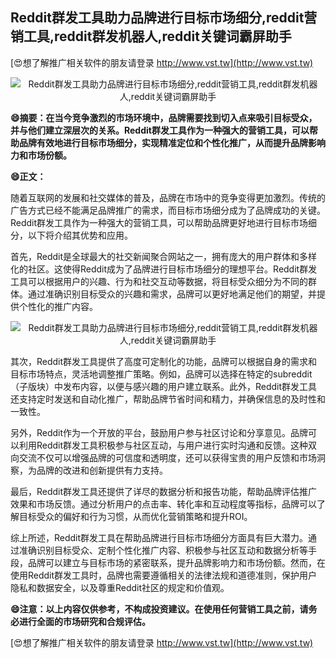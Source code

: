 ## **Reddit群发工具助力品牌进行目标市场细分,reddit营销工具,reddit群发机器人,reddit关键词霸屏助手**

[😍想了解推广相关软件的朋友请登录 http://www.vst.tw](http://www.vst.tw)

 <center><img src="https://vst.tw/MP4/tuiguang/png/6.png" alt="Reddit群发工具助力品牌进行目标市场细分,reddit营销工具,reddit群发机器人,reddit关键词霸屏助手"></center>

**😄摘要：在当今竞争激烈的市场环境中，品牌需要找到切入点来吸引目标受众，并与他们建立深层次的关系。Reddit群发工具作为一种强大的营销工具，可以帮助品牌有效地进行目标市场细分，实现精准定位和个性化推广，从而提升品牌影响力和市场份额。**

**😄正文：**

随着互联网的发展和社交媒体的普及，品牌在市场中的竞争变得更加激烈。传统的广告方式已经不能满足品牌推广的需求，而目标市场细分成为了品牌成功的关键。Reddit群发工具作为一种强大的营销工具，可以帮助品牌更好地进行目标市场细分，以下将介绍其优势和应用。

首先，Reddit是全球最大的社交新闻聚合网站之一，拥有庞大的用户群体和多样化的社区。这使得Reddit成为了品牌进行目标市场细分的理想平台。Reddit群发工具可以根据用户的兴趣、行为和社交互动等数据，将目标受众细分为不同的群体。通过准确识别目标受众的兴趣和需求，品牌可以更好地满足他们的期望，并提供个性化的推广内容。

 <center><img src="https://vst.tw/MP4/tuiguang/png/2.png" alt="Reddit群发工具助力品牌进行目标市场细分,reddit营销工具,reddit群发机器人,reddit关键词霸屏助手"></center>

其次，Reddit群发工具提供了高度可定制化的功能，品牌可以根据自身的需求和目标市场特点，灵活地调整推广策略。例如，品牌可以选择在特定的subreddit（子版块）中发布内容，以便与感兴趣的用户建立联系。此外，Reddit群发工具还支持定时发送和自动化推广，帮助品牌节省时间和精力，并确保信息的及时性和一致性。

另外，Reddit作为一个开放的平台，鼓励用户参与社区讨论和分享意见。品牌可以利用Reddit群发工具积极参与社区互动，与用户进行实时沟通和反馈。这种双向交流不仅可以增强品牌的可信度和透明度，还可以获得宝贵的用户反馈和市场洞察，为品牌的改进和创新提供有力支持。

最后，Reddit群发工具还提供了详尽的数据分析和报告功能，帮助品牌评估推广效果和市场反馈。通过分析用户的点击率、转化率和互动程度等指标，品牌可以了解目标受众的偏好和行为习惯，从而优化营销策略和提升ROI。

综上所述，Reddit群发工具在帮助品牌进行目标市场细分方面具有巨大潜力。通过准确识别目标受众、定制个性化推广内容、积极参与社区互动和数据分析等手段，品牌可以建立与目标市场的紧密联系，提升品牌影响力和市场份额。然而，在使用Reddit群发工具时，品牌也需要遵循相关的法律法规和道德准则，保护用户隐私和数据安全，以及尊重Reddit社区的规定和价值观。

**😄注意：以上内容仅供参考，不构成投资建议。在使用任何营销工具之前，请务必进行全面的市场研究和合规评估。**

[😍想了解推广相关软件的朋友请登录 http://www.vst.tw](http://www.vst.tw)



